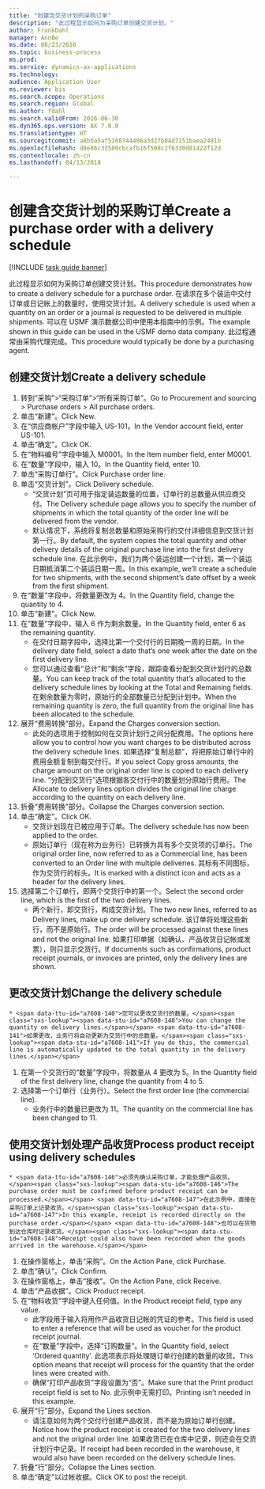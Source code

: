 ```yaml
--- 
title: "创建含交货计划的采购订单"
description: "此过程显示如何为采购订单创建交货计划。"
author: FrankDahl
manager: AnnBe
ms.date: 08/23/2016
ms.topic: business-process
ms.prod: 
ms.service: dynamics-ax-applications
ms.technology: 
audience: Application User
ms.reviewer: bis
ms.search.scope: Operations
ms.search.region: Global
ms.author: fdahl
ms.search.validFrom: 2016-06-30
ms.dyn365.ops.version: AX 7.0.0
ms.translationtype: HT
ms.sourcegitcommit: a8b5a5af5108744406a3d2fb84d7151baea2481b
ms.openlocfilehash: d0e86c33580cbcafb16f508c2f6330d81422f12d
ms.contentlocale: zh-cn
ms.lasthandoff: 04/13/2018

---
```

# <a name="create-a-purchase-order-with-a-delivery-schedule"></a><span data-ttu-id="a7608-103">创建含交货计划的采购订单</span><span class="sxs-lookup"><span data-stu-id="a7608-103">Create a purchase order with a delivery schedule</span></span>

[!INCLUDE [task guide banner](../../includes/task-guide-banner.md)]

<span data-ttu-id="a7608-104">此过程显示如何为采购订单创建交货计划。</span><span class="sxs-lookup"><span data-stu-id="a7608-104">This procedure demonstrates how to create a delivery schedule for a purchase order.</span></span> <span data-ttu-id="a7608-105">在请求在多个装运中交付订单或日记帐上的数量时，使用交货计划。</span><span class="sxs-lookup"><span data-stu-id="a7608-105">A delivery schedule is used when a quantity on an order or a journal is requested to be delivered in multiple shipments.</span></span> <span data-ttu-id="a7608-106">可以在 USMF 演示数据公司中使用本指南中的示例。</span><span class="sxs-lookup"><span data-stu-id="a7608-106">The example shown in this guide can be used in the USMF demo data company.</span></span> <span data-ttu-id="a7608-107">此过程通常由采购代理完成。</span><span class="sxs-lookup"><span data-stu-id="a7608-107">This procedure would typically be done by a purchasing agent.</span></span>


## <a name="create-a-delivery-schedule"></a><span data-ttu-id="a7608-108">创建交货计划</span><span class="sxs-lookup"><span data-stu-id="a7608-108">Create a delivery schedule</span></span>
1. <span data-ttu-id="a7608-109">转到“采购”>“采购订单”>“所有采购订单”。</span><span class="sxs-lookup"><span data-stu-id="a7608-109">Go to Procurement and sourcing > Purchase orders > All purchase orders.</span></span>
2. <span data-ttu-id="a7608-110">单击“新建”。</span><span class="sxs-lookup"><span data-stu-id="a7608-110">Click New.</span></span>
3. <span data-ttu-id="a7608-111">在“供应商帐户”字段中输入 US-101。</span><span class="sxs-lookup"><span data-stu-id="a7608-111">In the Vendor account field, enter US-101.</span></span>
4. <span data-ttu-id="a7608-112">单击“确定”。</span><span class="sxs-lookup"><span data-stu-id="a7608-112">Click OK.</span></span>
5. <span data-ttu-id="a7608-113">在“物料编号”字段中输入 M0001。</span><span class="sxs-lookup"><span data-stu-id="a7608-113">In the Item number field, enter M0001.</span></span>
6. <span data-ttu-id="a7608-114">在“数量”字段中，输入 10。</span><span class="sxs-lookup"><span data-stu-id="a7608-114">In the Quantity field, enter 10.</span></span>
7. <span data-ttu-id="a7608-115">单击“采购订单行”。</span><span class="sxs-lookup"><span data-stu-id="a7608-115">Click Purchase order line.</span></span>
8. <span data-ttu-id="a7608-116">单击“交货计划”。</span><span class="sxs-lookup"><span data-stu-id="a7608-116">Click Delivery schedule.</span></span>
    * <span data-ttu-id="a7608-117">“交货计划”页可用于指定装运数量的位置，订单行的总数量从供应商交付。</span><span class="sxs-lookup"><span data-stu-id="a7608-117">The Delivery schedule page allows you to specify the number of shipments in which the total quantity of the order line will be delivered from the vendor.</span></span>  
    * <span data-ttu-id="a7608-118">默认情况下，系统将复制总数量和原始采购行的交付详细信息到交货计划第一行。</span><span class="sxs-lookup"><span data-stu-id="a7608-118">By default, the system copies the total quantity and other delivery details of the original purchase line into the first delivery schedule line.</span></span> <span data-ttu-id="a7608-119">在此示例中，我们为两个装运创建一个计划，第一个装运日期抵消第二个装运日期一周。</span><span class="sxs-lookup"><span data-stu-id="a7608-119">In this example, we’ll create a schedule for two shipments, with the second shipment’s date offset by a week from the first shipment.</span></span>  
9. <span data-ttu-id="a7608-120">在“数量”字段中，将数量更改为 4。</span><span class="sxs-lookup"><span data-stu-id="a7608-120">In the Quantity field, change the quantity to 4.</span></span>
10. <span data-ttu-id="a7608-121">单击“新建”。</span><span class="sxs-lookup"><span data-stu-id="a7608-121">Click New.</span></span>
11. <span data-ttu-id="a7608-122">在“数量”字段中，输入 6 作为剩余数量。</span><span class="sxs-lookup"><span data-stu-id="a7608-122">In the Quantity field, enter 6 as the remaining quantity.</span></span>
    * <span data-ttu-id="a7608-123">在交付日期字段中，选择比第一个交付行的日期晚一周的日期。</span><span class="sxs-lookup"><span data-stu-id="a7608-123">In the delivery date field, select a date that’s one week after the date on the first delivery line.</span></span>  
    * <span data-ttu-id="a7608-124">您可以通过查看“总计”和“剩余”字段，跟踪查看分配到交货计划行的总数量。</span><span class="sxs-lookup"><span data-stu-id="a7608-124">You can keep track of the total quantity that’s allocated to the delivery schedule lines by looking at the Total and Remaining fields.</span></span> <span data-ttu-id="a7608-125">在剩余数量为零时，原始行的全部数量已分配到计划中。</span><span class="sxs-lookup"><span data-stu-id="a7608-125">When the remaining quantity is zero, the full quantity from the original line has been allocated to the schedule.</span></span>  
12. <span data-ttu-id="a7608-126">展开“费用转换”部分。</span><span class="sxs-lookup"><span data-stu-id="a7608-126">Expand the Charges conversion section.</span></span>
    * <span data-ttu-id="a7608-127">此处的选项用于控制如何在交货计划行之间分配费用。</span><span class="sxs-lookup"><span data-stu-id="a7608-127">The options here allow you to control how you want charges to be distributed across the delivery schedule lines.</span></span> <span data-ttu-id="a7608-128">如果选择“复制总额”，将把原始订单行中的费用金额复制到每交付行。</span><span class="sxs-lookup"><span data-stu-id="a7608-128">If you select Copy gross amounts, the charge amount on the original order line is copied to each delivery line.</span></span> <span data-ttu-id="a7608-129">“分配到交货行”选项根据各交付行中的数量划分原始行费用。</span><span class="sxs-lookup"><span data-stu-id="a7608-129">The Allocate to delivery lines option divides the original line charge according to the quantity on each delivery line.</span></span>  
13. <span data-ttu-id="a7608-130">折叠“费用转换”部分。</span><span class="sxs-lookup"><span data-stu-id="a7608-130">Collapse the Charges conversion section.</span></span>
14. <span data-ttu-id="a7608-131">单击“确定”。</span><span class="sxs-lookup"><span data-stu-id="a7608-131">Click OK.</span></span>
    * <span data-ttu-id="a7608-132">交货计划现在已被应用于订单。</span><span class="sxs-lookup"><span data-stu-id="a7608-132">The delivery schedule has now been applied to the order.</span></span>  
    * <span data-ttu-id="a7608-133">原始订单行（现在称为业务行）已转换为具有多个交货项的订单行。</span><span class="sxs-lookup"><span data-stu-id="a7608-133">The original order line, now referred to as a Commercial line, has been converted to an Order line with multiple deliveries.</span></span> <span data-ttu-id="a7608-134">其标有不同图标，作为交货行的标头。</span><span class="sxs-lookup"><span data-stu-id="a7608-134">It is marked with a distinct icon and acts as a header for the delivery lines.</span></span>  
15. <span data-ttu-id="a7608-135">选择第二个订单行，即两个交货行中的第一个。</span><span class="sxs-lookup"><span data-stu-id="a7608-135">Select the second order line, which is the first of the two delivery lines.</span></span>
    * <span data-ttu-id="a7608-136">两个新行，即交货行，构成交货计划。</span><span class="sxs-lookup"><span data-stu-id="a7608-136">The two new lines, referred to as Delivery lines, make up one delivery schedule.</span></span> <span data-ttu-id="a7608-137">该订单将处理这些新行，而不是原始行。</span><span class="sxs-lookup"><span data-stu-id="a7608-137">The order will be processed against these lines and not the original line.</span></span> <span data-ttu-id="a7608-138">如果打印单据（如确认、产品收货日记帐或发票），则只显示交货行。</span><span class="sxs-lookup"><span data-stu-id="a7608-138">If documents such as confirmations, product receipt journals, or invoices are printed, only the delivery lines are shown.</span></span>  

## <a name="change-the-delivery-schedule"></a><span data-ttu-id="a7608-139">更改交货计划</span><span class="sxs-lookup"><span data-stu-id="a7608-139">Change the delivery schedule</span></span>
    * <span data-ttu-id="a7608-140">您可以更改交货行的数量。</span><span class="sxs-lookup"><span data-stu-id="a7608-140">You can change the quantity on delivery lines.</span></span> <span data-ttu-id="a7608-141">如果更改，业务行将自动更新为交货行中的总数量。</span><span class="sxs-lookup"><span data-stu-id="a7608-141">If you do this, the commercial line is automatically updated to the total quantity in the delivery lines.</span></span>  
1. <span data-ttu-id="a7608-142">在第一个交货行的“数量”字段中，将数量从 4 更改为 5。</span><span class="sxs-lookup"><span data-stu-id="a7608-142">In the Quantity field of the first delivery line, change the quantity from 4 to 5.</span></span>
2. <span data-ttu-id="a7608-143">选择第一个订单行（业务行）。</span><span class="sxs-lookup"><span data-stu-id="a7608-143">Select the first order line (the commercial line).</span></span>
    * <span data-ttu-id="a7608-144">业务行中的数量已更改为 11。</span><span class="sxs-lookup"><span data-stu-id="a7608-144">The quantity on the commercial line has been changed to 11.</span></span>  

## <a name="process-product-receipt-using-delivery-schedules"></a><span data-ttu-id="a7608-145">使用交货计划处理产品收货</span><span class="sxs-lookup"><span data-stu-id="a7608-145">Process product receipt using delivery schedules</span></span>
    * <span data-ttu-id="a7608-146">必须先确认采购订单，才能处理产品收货。</span><span class="sxs-lookup"><span data-stu-id="a7608-146">The purchase order must be confirmed before product receipt can be processed.</span></span> <span data-ttu-id="a7608-147">在此示例中，直接在采购订单上记录收货。</span><span class="sxs-lookup"><span data-stu-id="a7608-147">In this example, receipt is recorded directly on the purchase order.</span></span> <span data-ttu-id="a7608-148">也可以在货物到达仓库时记录收货。</span><span class="sxs-lookup"><span data-stu-id="a7608-148">Receipt could also have been recorded when the goods arrived in the warehouse.</span></span>  
1. <span data-ttu-id="a7608-149">在操作窗格上，单击“采购”。</span><span class="sxs-lookup"><span data-stu-id="a7608-149">On the Action Pane, click Purchase.</span></span>
2. <span data-ttu-id="a7608-150">单击“确认”。</span><span class="sxs-lookup"><span data-stu-id="a7608-150">Click Confirm.</span></span>
3. <span data-ttu-id="a7608-151">在操作窗格上，单击“接收”。</span><span class="sxs-lookup"><span data-stu-id="a7608-151">On the Action Pane, click Receive.</span></span>
4. <span data-ttu-id="a7608-152">单击“产品收据”。</span><span class="sxs-lookup"><span data-stu-id="a7608-152">Click Product receipt.</span></span>
5. <span data-ttu-id="a7608-153">在“物料收货”字段中键入任何值。</span><span class="sxs-lookup"><span data-stu-id="a7608-153">In the Product receipt field, type any value.</span></span>
    * <span data-ttu-id="a7608-154">此字段用于输入将用作产品收货日记帐的凭证的参考。</span><span class="sxs-lookup"><span data-stu-id="a7608-154">This field is used to enter a reference that will be used as voucher for the product receipt journal.</span></span>  
    * <span data-ttu-id="a7608-155">在“数量”字段中，选择“订购数量”。</span><span class="sxs-lookup"><span data-stu-id="a7608-155">In the Quantity field, select ‘Ordered quantity’.</span></span> <span data-ttu-id="a7608-156">此选项表示将处理随订单行创建的数量的收货。</span><span class="sxs-lookup"><span data-stu-id="a7608-156">This option means that receipt will process for the quantity that the order lines were created with.</span></span>  
    * <span data-ttu-id="a7608-157">确保“打印产品收货”字段设置为“否”。</span><span class="sxs-lookup"><span data-stu-id="a7608-157">Make sure that the Print product receipt field is set to No.</span></span> <span data-ttu-id="a7608-158">此示例中无需打印。</span><span class="sxs-lookup"><span data-stu-id="a7608-158">Printing isn’t needed in this example.</span></span>  
6. <span data-ttu-id="a7608-159">展开“行”部分。</span><span class="sxs-lookup"><span data-stu-id="a7608-159">Expand the Lines section.</span></span>
    * <span data-ttu-id="a7608-160">请注意如何为两个交付行创建产品收货，而不是为原始订单行创建。</span><span class="sxs-lookup"><span data-stu-id="a7608-160">Notice how the product receipt is created for the two delivery lines and not the original order line.</span></span> <span data-ttu-id="a7608-161">如果收货已在仓库中记录，则还会在交货计划行中记录。</span><span class="sxs-lookup"><span data-stu-id="a7608-161">If receipt had been recorded in the warehouse, it would also have been recorded on the delivery schedule lines.</span></span>  
7. <span data-ttu-id="a7608-162">折叠“行”部分。</span><span class="sxs-lookup"><span data-stu-id="a7608-162">Collapse the Lines section.</span></span>
8. <span data-ttu-id="a7608-163">单击“确定”以过帐收据。</span><span class="sxs-lookup"><span data-stu-id="a7608-163">Click OK to post the receipt.</span></span>


